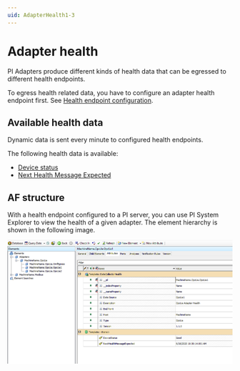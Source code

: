 ```yaml
---
uid: AdapterHealth1-3
---
```


# Adapter health

PI Adapters produce different kinds of health data that can be egressed to different health endpoints.

To egress health related data, you have to configure an adapter health endpoint first. See [Health endpoint configuration](xref:HealthEndpointConfiguration1-3).

## Available health data

Dynamic data is sent every minute to configured health endpoints.

The following health data is available:

- [Device status](xref:DeviceStatus1-3)
- [Next Health Message Expected](xref:NextHealthMessageExpected1-3)

## AF structure

With a health endpoint configured to a PI server, you can use PI System Explorer to view the health of a given adapter. The element hierarchy is shown in the following image.

![Health data](../images/health-data.PNG)